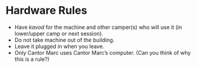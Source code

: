 # Hardware Rules

* Have *kavod* for the machine and other camper(s) who will use it (in lower/upper camp or next session).
* Do not take machine out of the building.
* Leave it plugged in when you leave.
* Only Cantor Marc uses Cantor Marc’s computer. (Can you think of why this is a rule?)
